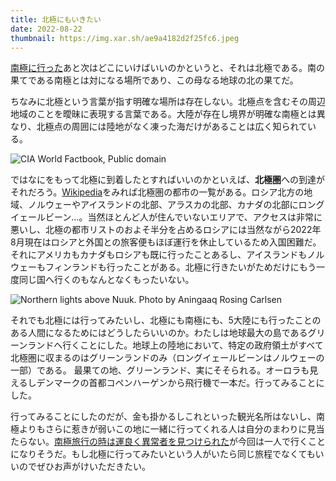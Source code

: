 ```yaml
---
title: 北極にもいきたい
date: 2022-08-22
thumbnail: https://img.xar.sh/ae9a4182d2f25fc6.jpeg
---
```


[南極に行った](/post/1641087425/)あと次はどこにいけばいいのかというと、それは北極である。南の果てである南極とは対になる場所であり、この母なる地球の北の果てだ。

ちなみに北極という言葉が指す明確な場所は存在しない。北極点を含むその周辺地域のことを曖昧に表現する言葉である。大陸が存在し境界が明確な南極とは異なり、北極点の周囲には陸地がなく凍った海だけがあることは広く知られている。

![CIA World Factbook, Public domain](https://upload.wikimedia.org/wikipedia/commons/thumb/9/9e/Arctic.svg/1200px-Arctic.svg.png)

ではなにをもって北極に到着したとすればいいのかといえば、**北極圏**への到達がそれだろう。[Wikipedia](https://ja.wikipedia.org/wiki/%E5%8C%97%E6%A5%B5%E5%9C%8F)をみれば北極圏の都市の一覧がある。ロシア北方の地域、ノルウェーやアイスランドの北部、アラスカの北部、カナダの北部にロングイェールビーン…。当然ほとんど人が住んでいないエリアで、アクセスは非常に悪いし、北極の都市リストのおよそ半分を占めるロシアには当然ながら2022年8月現在はロシアと外国との旅客便もほぼ運行を休止しているため入国困難だ。それにアメリカもカナダもロシアも既に行ったことあるし、アイスランドもノルウェーもフィンランドも行ったことがある。北極に行きたいがためだけにもう一度同じ国へ行くのもなんとなくもったいない。

![Northern lights above Nuuk. Photo by Aningaaq Rosing Carlsen](https://img.xar.sh/ae9a4182d2f25fc6.jpeg)

それでも北極には行ってみたいし、北極にも南極にも、5大陸にも行ったことのある人間になるためにはどうしたらいいのか。わたしは地球最大の島であるグリーンランドへ行くことにした。地球上の陸地において、特定の政府領土がすべて北極圏に収まるのはグリーンランドのみ（ロングイェールビーンはノルウェーの一部）である。
最果ての地、グリーンランド、実にそそられる。オーロラも見えるしデンマークの首都コペンハーゲンから飛行機で一本だ。行ってみることにした。

行ってみることにしたのだが、金も掛かるしこれといった観光名所はないし、南極よりもさらに惹きが弱いこの地に一緒に行ってくれる人は自分のまわりに見当たらない。[南極旅行の時は運良く異常者を見つけられた](/post/1615706385/)が今回は一人で行くことになりそうだ。もし北極に行ってみたいという人がいたら同じ旅程でなくてもいいのでぜひお声がけいただきたい。
